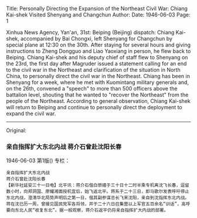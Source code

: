 Title: Personally Directing the Expansion of the Northeast Civil War: Chiang Kai-shek Visited Shenyang and Changchun
Author:
Date: 1946-06-03
Page: 1

Xinhua News Agency, Yan'an, 31st: Beiping (Beijing) dispatch: Chiang Kai-shek, accompanied by Bai Chongxi, left Shenyang for Changchun by special plane at 12:30 on the 30th. After staying for several hours and giving instructions to Zheng Dongguo and Liao Yaoxiang in person, he flew back to Beiping. Chiang Kai-shek and his deputy chief of staff flew to Shenyang on the 23rd, the first day after Magruder issued a statement calling for an end to the civil war in the Northeast and clarification of the situation in North China, to personally direct the civil war in the Northeast. Chiang has been in Shenyang for a week, where he met with Kuomintang military generals and, on the 26th, convened a "speech" to more than 500 officers above the battalion level, shouting that he wanted to "recover the Northeast" from the people of the Northeast. According to general observation, Chiang Kai-shek will return to Beiping and continue to personally direct the deployment to expand the civil war.



<hr /> 

Original: 


### 亲自指挥扩大东北内战  蒋介石曾赴沈阳长春

1946-06-03
第1版()
专栏：

    亲自指挥扩大东北内战
    蒋介石曾赴沈阳长春
    【新华社延安三十一日电】北平讯：蒋介石偕白崇禧于三十日十二时半乘专机离沈飞长春，逗留数小时，向郑洞国、廖耀湘面授机宜后，始飞返北平。蒋系于二十三日，即马歌尔发表呼吁停止东北内战，澄清华北局势声明后之第一日，偕其副参谋总长飞来沈阳，亲自到沈指挥东北内战。蒋在沈已历一周，曾接见国民党军各将领，并于二十六日召集营以上军官五百余名“训话”，高呼要向东北人民“收复东北”。据一般观察，蒋介石返平仍将亲自指挥扩大内战的部署。
